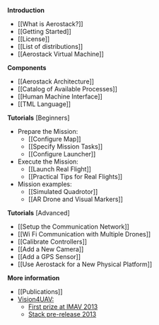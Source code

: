 **Introduction**
* [[What is Aerostack?]]
* [[Getting Started]]
* [[License]]
* [[List of distributions]]
* [[Aerostack Virtual Machine]]

**Components**
* [[Aerostack Architecture]]
* [[Catalog of Available Processes]]
* [[Human Machine Interface]]
* [[TML Language]]

**Tutorials** [Beginners]
* Prepare the Mission:
    - [[Configure Map]]
    - [[Specify Mission Tasks]]
    - [[Configure Launcher]]
* Execute the Mission:
    - [[Launch Real Flight]]
    - [[Practical Tips for Real Flights]]
* Mission examples:
    - [[Simulated Quadrotor]]
    - [[AR Drone and Visual Markers]]

**Tutorials** [Advanced]
* [[Setup the Communication Network]]
* [[Wi Fi Communication with Multiple Drones]]
* [[Calibrate Controllers]]
* [[Add a New Camera]]
* [[Add a GPS Sensor]]
* [[Use Aerostack for a New Physical Platform]]

**More information**
* [[Publications]]
* [Vision4UAV:](http://vision4uav.com)
    - [First prize at IMAV 2013](http://www.vision4uav.eu/?q=swarm "http://www.vision4uav.eu")
    - [Stack pre-release 2013](http://www.vision4uav.eu/?q=quadrotor_stack "http://www.vision4uav.eu")